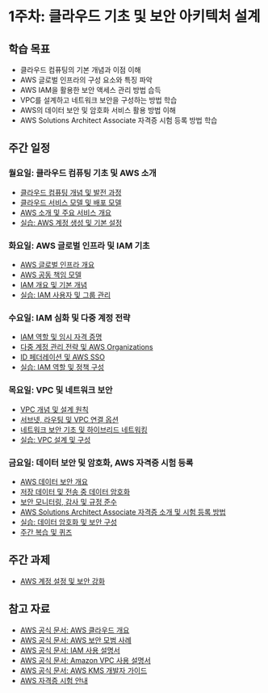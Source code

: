 # 1주차: 클라우드 기초 및 보안 아키텍처 설계

## 학습 목표
- 클라우드 컴퓨팅의 기본 개념과 이점 이해
- AWS 글로벌 인프라의 구성 요소와 특징 파악
- AWS IAM을 활용한 보안 액세스 관리 방법 습득
- VPC를 설계하고 네트워크 보안을 구성하는 방법 학습
- AWS의 데이터 보안 및 암호화 서비스 활용 방법 이해
- AWS Solutions Architect Associate 자격증 시험 등록 방법 학습

## 주간 일정

### 월요일: 클라우드 컴퓨팅 기초 및 AWS 소개
- [클라우드 컴퓨팅 개념 및 발전 과정](./day1/cloud_computing_basics.md)
- [클라우드 서비스 모델 및 배포 모델](./day1/cloud_service_models.md)
- [AWS 소개 및 주요 서비스 개요](./day1/aws_introduction.md)
- [실습: AWS 계정 생성 및 기본 설정](./day1/lab_aws_account_setup.md)

### 화요일: AWS 글로벌 인프라 및 IAM 기초
- [AWS 글로벌 인프라 개요](./day2/aws_global_infrastructure.md)
- [AWS 공동 책임 모델](./day2/aws_shared_responsibility.md)
- [IAM 개요 및 기본 개념](./day2/iam_basics.md)
- [실습: IAM 사용자 및 그룹 관리](./day2/lab_iam_users_groups.md)

### 수요일: IAM 심화 및 다중 계정 전략
- [IAM 역할 및 임시 자격 증명](./day3/iam_roles_credentials.md)
- [다중 계정 관리 전략 및 AWS Organizations](./day3/multi_account_strategy.md)
- [ID 페더레이션 및 AWS SSO](./day3/identity_federation.md)
- [실습: IAM 역할 및 정책 구성](./day3/lab_iam_roles_policies.md)

### 목요일: VPC 및 네트워크 보안
- [VPC 개념 및 설계 원칙](./day4/vpc_concepts.md)
- [서브넷, 라우팅 및 VPC 연결 옵션](./day4/vpc_networking.md)
- [네트워크 보안 기초 및 하이브리드 네트워킹](./day4/network_security.md)
- [실습: VPC 설계 및 구성](./day4/lab_vpc_design_configuration.md)

### 금요일: 데이터 보안 및 암호화, AWS 자격증 시험 등록
- [AWS 데이터 보안 개요](./day5/data_security_overview.md)
- [저장 데이터 및 전송 중 데이터 암호화](./day5/data_encryption.md)
- [보안 모니터링, 감사 및 규정 준수](./day5/security_monitoring.md)
- [AWS Solutions Architect Associate 자격증 소개 및 시험 등록 방법](./day5/aws_certification_guide.md)
- [실습: 데이터 암호화 및 보안 구성](./day5/lab_data_encryption.md)
- [주간 복습 및 퀴즈](./day5/weekly_review.md)

## 주간 과제
- [AWS 계정 설정 및 보안 강화](./assignments/aws_account_security.md)

## 참고 자료
- [AWS 공식 문서: AWS 클라우드 개요](https://aws.amazon.com/ko/what-is-aws/)
- [AWS 공식 문서: AWS 보안 모범 사례](https://docs.aws.amazon.com/wellarchitected/latest/security-pillar/welcome.html)
- [AWS 공식 문서: IAM 사용 설명서](https://docs.aws.amazon.com/IAM/latest/UserGuide/introduction.html)
- [AWS 공식 문서: Amazon VPC 사용 설명서](https://docs.aws.amazon.com/vpc/latest/userguide/what-is-amazon-vpc.html)
- [AWS 공식 문서: AWS KMS 개발자 가이드](https://docs.aws.amazon.com/kms/latest/developerguide/overview.html)
- [AWS 자격증 시험 안내](https://aws.amazon.com/certification/certified-solutions-architect-associate/)